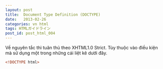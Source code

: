 ```yaml
---
layout: post
title:  Document Type Definition (DOCTYPE)
date:   2013-02-26
categories: vn html
tags: HTMLガイドライン
post_id: post_html_004
---
```

Về nguyên tắc thì tuân thủ theo XHTML1.0 Strict. Tùy thuộc vào điều kiện mà sử dụng một trong những cái liệt kê dưới đây.

```html
<!DOCTYPE html>
```
